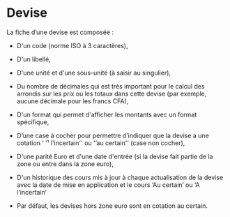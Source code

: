 # Devise



La fiche d’une devise est composée :


* D'un code (norme ISO à 3 caractères),
* D'un libellé,
* D'une unité et d'une sous-unité (à saisir au singulier),
* Du nombre de décimales qui est très important pour le calcul des arrondis sur les prix ou les totaux dans cette devise (par exemple, aucune décimale pour les francs CFA),
* D'un format qui permet d'afficher les montants avec un format spécifique,
* D’une case à cocher pour permettre d’indiquer que la devise a une cotation ‘ '¹ l'incertain'' ou '’au certain'' (case non cocher),
* D'une parité Euro et d'une date d'entrée (si la devise fait partie de la zone ou entre dans la zone euro),
* D'un historique des cours mis à jour à chaque actualisation de la devise avec la date de mise en application et le cours ‘Au certain’ ou ‘A l’incertain’


* Par défaut, les devises hors zone euro sont en cotation au certain.


